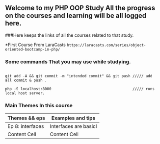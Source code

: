 ## Welcome to my PHP OOP Study All the progress on the courses and learning will be all logged here.

###Here keeps the links of all the courses related to that study.

*First Course From LaraCasts `https://laracasts.com/series/object-oriented-bootcamp-in-php/`

### Some commands That you may use while studying. 
```

git add -A && git commit -m "intended commit" && git push ///// add all commit & push .

php -S localhost:8000                                     ///// runs local host server.

```

### Main Themes In this course

Themes && eps | Examples and tips
------------- | -------------
Ep 8: interfaces | Interfaces are basicl
Content Cell  | Content Cell